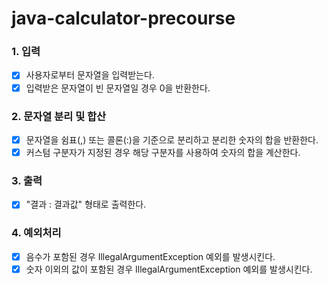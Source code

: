 # java-calculator-precourse

### 1. 입력

- [x] 사용자로부터 문자열을 입력받는다.
- [x] 입력받은 문자열이 빈 문자열일 경우 0을 반환한다.

### 2. 문자열 분리 및 합산

- [x] 문자열을 쉼표(,) 또는 콜론(:)을 기준으로 분리하고 분리한 숫자의 합을 반환한다.
- [x] 커스텀 구분자가 지정된 경우 해당 구분자를 사용하여 숫자의 합을 계산한다.

### 3. 출력

- [x] "결과 : 결과값" 형태로 출력한다.

### 4. 예외처리

- [x] 음수가 포함된 경우 IllegalArgumentException 예외를 발생시킨다.
- [x] 숫자 이외의 값이 포함된 경우 IllegalArgumentException 예외를 발생시킨다.